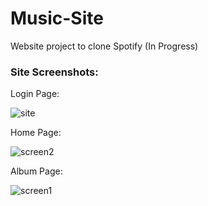 # Music-Site

Website project to clone Spotify (In Progress)

### Site Screenshots:

Login Page:

![site](https://user-images.githubusercontent.com/24645219/43555651-672e27fe-95b0-11e8-9b4e-6efefc8196ec.jpg)

Home Page:

![screen2](https://user-images.githubusercontent.com/24645219/43889358-c9978408-9b78-11e8-85f0-532955ebcf2f.jpg)

Album Page:

![screen1](https://user-images.githubusercontent.com/24645219/43889357-c97fb698-9b78-11e8-9a5b-40b187173932.jpg)

